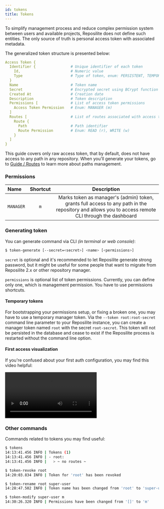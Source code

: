 ```yaml
---
id: tokens
title: Tokens
---
```


To simplify management process and reduce complex permission system between users and available projects, Reposilite does not define such entities. The only source of truth is personal access token with associated metadata. 

The generalized token structure is presented below:

```yaml
Access Token {
  Identifier {                # Unique identifier of each token
    Id,                       # Numeric value
    Type                      # Type of token, enum: PERSISTENT, TEMPORARY
  }
  Name                        # Token name
  Secret                      # Encrypted secret using BCrypt function
  Created At                  # Creation date
  Description                 # Token description
  Permissions [               # List of access token permissions
    Access Token Permission   # Enum: MANAGER (m)
  ]
  Routes [                    # List of routes associated with access token
    Route {
      Path                    # Path identifier
      Route Permission        # Enum: READ (r), WRITE (w)
    }
  ]
}
```

This guide covers only raw access token, that by default, does not have access to any path in any repository.
When you'll generate your tokens, go to [Guide / Routes](/guide/routes) to learn more about paths management.

### Permissions

| Name | Shortcut | Description |
| :--- | :--: | :---: |
| `MANAGER` | `m` | Marks token as manager's (admin) token, grants full access to any path in the repository and allows you to access remote CLI through the dashboard |

### Generating token
You can generate command via CLI _(in terminal or web console)_:

```bash
$ token-generate [--secret=<secret>] <name> [<permissions>]
```

`secret` is optional and it's recommended to let Reposilite generate strong password,
but it might be useful for some people that want to migrate from Reposilite 2.x or other repository manager.

`permissions` is optional list of token permissions. Currently, you can define only one, 
which is management permission. You have to use permissions shortcuts.

#### Temporary tokens
For bootstrapping your permissions setup, or fixing a broken one, you may have to use a temporary manager token. Via the `--token root:root-secret` command line parameter to your Reposilite instance, you can create a manager token named `root` with the secret `root-secret`. This token will not be persisted in the database and cease to exist if the Reposilite process is restarted without the command line option.

#### First access visualization
If you're confused about your first auth configuration, you may find this video helpful:

  <Spoiler title="Open visualization">
    <video controls>
      <source src="/images/guides/token-generate.webm" type="video/webm" />
      Your browser does not support the video tag.
    </video>
  </Spoiler>

### Other commands
Commands related to tokens you may find useful:

```bash
$ tokens
14:13:41.456 INFO | Tokens (1)
14:13:41.456 INFO | - root:
14:13:41.456 INFO |   > ~ no routes ~

$ token-revoke root
14:20:03.834 INFO | Token for 'root' has been revoked

$ token-rename root super-user
14:28:47.502 INFO | Token name has been changed from 'root' to 'super-user'

$ token-modify super-user m
14:30:26.320 INFO | Permissions have been changed from '[]' to 'm'
```